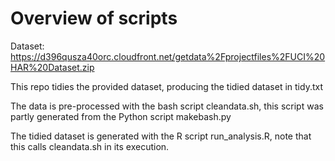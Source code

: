 Overview of scripts
====================

Dataset: https://d396qusza40orc.cloudfront.net/getdata%2Fprojectfiles%2FUCI%20HAR%20Dataset.zip

This repo tidies the provided dataset, producing the tidied dataset in tidy.txt

The data is pre-processed with the bash script cleandata.sh, this script was partly generated from the Python script makebash.py

The tidied dataset is generated with the R script run_analysis.R, note that this calls cleandata.sh in its execution.
